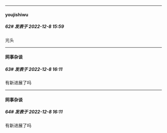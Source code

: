 

*****

####  youjishiwu  
##### 62#       发表于 2022-12-8 15:59

光头



*****

####  网事杂谈  
##### 63#       发表于 2022-12-8 16:11

有新进展了吗

*****

####  网事杂谈  
##### 64#       发表于 2022-12-8 16:11

有新进展了吗

